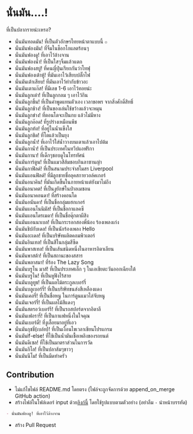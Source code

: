 # นั่นมัน....!

ที่เป็นปลากรายน่ะเหรอ?

- นั่นมันทอดมัน! ที่เป็นตัวอักษรไทยหน้าตาแบบนี้ `๏`
- นั่นมันฟองมัน! ที่จิ้มในช็อกโกแลตร้อนๆ
- นั่นมันฟองดู! ที่เอาไว้ล้างจาน
- นั่นมันฟองน้ำ! ที่เป็นใสๆจิ้มแล้วแตก
- นั่นมันฟองสบู่! ที่คนญี่ปุ่นเรียกกันว่าโทฟุ
- นั่นมันฟองเต้าหู้! ที่มันเอาไว้เสียบปลั๊กไฟ
- นั่นมันเต้าเสียบ! ที่มันเอาไว้ทำกับข้าวอะ
- นั่นมันเตาแก๊ส! ที่มีเลข 1-6 เอาไว้ทอยน่ะ
- นั่นมันลูกเต๋า! ที่เป็นลูกกลม ๆ เอาไว้กิน
- นั่นมันลูกชิ้น! ที่เป็นคำพูดแทนตัวเอง เวลาขอพร จากสิ่งศักดิ์สิทธิ์
- นั่นมันลูกช้าง! ที่เป็นของเล่นใช้ขว้างแล้วจะหมุน
- นั่นมันลูกข่าง! ที่ตอนโตจะเป็นกบ แล้วไม่มีหาง
- นั่นมันลูกอ๊อด! ที่รูปร่างเหมือนพีช
- นั่นมันลูกท้อ! ที่อยู่ในน้ำแข็งใส
- นั่นมันลูกชิด! ที่โตแล้วเป็นยุง
- นั่นมันลูกน้ำ! ที่เอาไว้ใส่น้ำวางบนเตาแล้วเอาไปต้ม
- นั่นมันกาน้ำ! ที่เป็นประเทศในทวีปแอฟริกา
- นั่นมันกานา! ที่เด็กๆชอบดูในโทรทัศน์
- นั่นมันการ์ตูน! ที่เป็นแมวสีส้มชอบกินลาซานญ่า
- นั่นมันกาฟิลด์! ที่เป็นสนามประจำสโมสร Liverpool
- นั่นมันแอนฟิลด์! ที่มีลูกชายชื่อลุคสกายวอล์คเกอร์
- นั่นมันอนาคิน! ที่มันเกิดขึ้นในภายหน้าแต่ยังมาไม่ถึง
- นั่นมันอนาคต! ที่เป็นงูยักษ์ในป่าอเมซอน
- นั่นมันอนาคอนดา! ที่สร้างคอนโด
- นั่นมันอนันดา! ที่เป็นชื่อกลุ่มแฮกเกอร์
- นั่นมันแอนโนนิมัส! ที่เป็นชื่อกาแลคซี
- นั่นมันแอนโดรเมดา! ที่เป็นชื่อตุ๊กตาผีสิง
- นั่นมันแอนนาเบล! ที่เป็นกระรอกสองพี่น้อง ร้องเพลงเก่ง
- นั่นมันชิปกับเดล! ที่เป็นนักร้องเพลง Hello
- นั่นมันอะเดล! ที่เป็นบริษัทผลิตคอมพิวเตอร์
- นั่นมันอินเทล! ที่เป็นสีในกลุ่มสีซีด
- นั่นมันพาสเทล! ที่เป็นเส้นชนิดหนึ่งในอาหารอิตาเลียน
- นั่นมันพาสต้า! ที่เป็นสถานะของสสาร
- นั่นมันพลาสมา! ที่ร้อง The Lazy Song
- นั่นมันบรูโน มาส์! ที่เป็นประเทศเล็ก ๆ ในเอเชียตะวันออกเฉียงใต้
- นั่นมันบรูไน! ที่เป็นหูฟังไร้สาย
- นั่นมันบลูทูธ! ที่เป็นผลไม้ตระกูลเบอร๋รี่
- นั่นมันบลูเบอร์รี่! ที่เป็นบริษัทขนส่งสีเหลืองแดง
- นั่นมันเคอรี่! ที่เป็นชื่อหนู ในการ์ตูนแมวไล่จับหนู
- นั่นมันเจอร์รี่! ที่เป็นผลไม้สีแดงๆ
- นั้นมันสตรอว์เบอร์รี! ที่เป็นรถสปอร์ตจากอิตาลี
- นั่นมันเฟอรารี่! ที่เป็นกาแฟหนึ่งในใจคุณ
- นั่นมันเบอร์ดี่! ที่งูเลื้อยมาอยู่ที่เอว
- นั่นมันกุชชี่(เบล์ท)! ที่เป็นเงื่อนไขเวลาเขียนโปรแกรม
- นั่นมันif-else! ที่ใช้เป็นน้ำมันเชื้อเพลิงของรถยนต์
- นั่นมันดีเซล! ที่ใช้เป็นมาตราส่วนในการวัด
- นั่นมันกิโล! ที่เป็นปลาส้มๆขาวๆ
- นั่นมันนีโม! ที่เป็นมีดทำครัว
<!--%%% APPEND_ON_MERGE %%%-->

## Contribution

- ไม่แก้ไขไฟล์ README.md โดยตรง (ไฟล์จะถูกจัดการด้วย append_on_merge GitHub action)
- สร้างไฟล์ในโฟล์เดอร์ input ด้วย[ลิงก์นี้](https://github.com/narze/nunmun/new/main?filename=input/) โดยใช้รูปแบบตามตัวอย่าง (อย่าลืม `-` นำหน้าบรรทัด)
```markdown
- นั่นมันฟองดู! ที่เอาไว้ล้างจาน
```
- สร้าง Pull Request